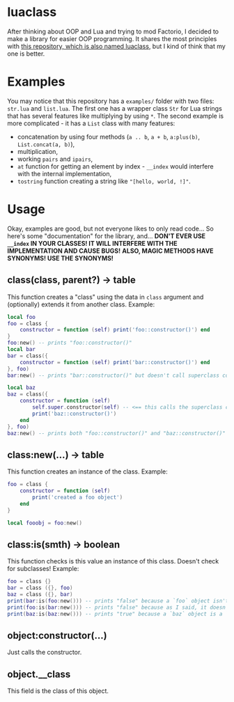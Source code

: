 # luaclass
After thinking about OOP and Lua and trying to mod Factorio, I decided to make a library for easier OOP programming.
It shares the most principles with [this repository, which is also named luaclass](), but I kind of think that my one is better.

# Examples
You may notice that this repository has a `examples/` folder with two files: `str.lua` and `list.lua`.
The first one has a wrapper class `Str` for Lua strings that has several features like multiplying by using `*`.
The second example is more complicated - it has a `List` class with many features:
* concatenation by using four methods (`a .. b`, `a + b`, `a:plus(b)`, `List.concat(a, b)`),
* multiplication,
* working `pairs` and `ipairs`,
* `at` function for getting an element by index - `__index` would interfere with the internal implementation,
* `tostring` function creating a string like `"[hello, world, !]"`.

# Usage
Okay, examples are good, but not everyone likes to only read code...
So here's some "documentation" for the library, and...
**DON'T EVER USE `__index` IN YOUR CLASSES! IT WILL INTERFERE WITH THE IMPLEMENTATION AND CAUSE BUGS!**
**ALSO, MAGIC METHODS HAVE SYNONYMS! USE THE SYNONYMS!**

## class(class, parent?) -> table
This function creates a "class" using the data in `class` argument and (optionally) extends it from another class.
Example:
```lua
local foo
foo = class {
	constructor = function (self) print('foo::constructor()') end
}
foo:new() -- prints "foo::constructor()"
local bar
bar = class({
	constructor = function (self) print('bar::constructor()') end
}, foo)
bar:new() -- prints "bar::constructor()" but doesn't call superclass constructor!

local baz
baz = class({
	constructor = function (self)
		self.super.constructor(self) -- <== this calls the superclass constructor!
		print('baz::constructor()')
	end
}, foo)
baz:new() -- prints both "foo::constructor()" and "baz::constructor()"
```
## class:new(...) -> table
This function creates an instance of the class.
Example:
```lua
foo = class {
	constructor = function (self)
		print('created a foo object')
	end
}

local fooobj = foo:new()
```
## class:is(smth) -> boolean
This function checks is this value an instance of this class. Doesn't check for subclasses!
Example:
```lua
foo = class {}
bar = class ({}, foo)
baz = class ({}, bar)
print(bar:is(foo:new())) -- prints "false" because a `foo` object isn't a `bar` object
print(foo:is(bar:new())) -- prints "false" because as I said, it doesn't check for subclasses
print(baz:is(baz:new())) -- prints "true" because a `baz` object is a `baz` object
```
## object:constructor(...)
Just calls the constructor.

## object.\_\_class
This field is the class of this object.
